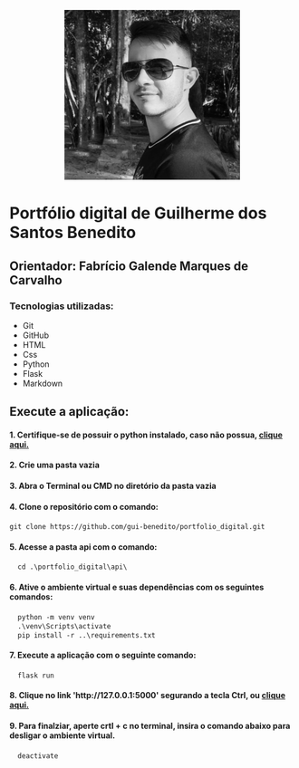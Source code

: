 <p align="center">
  <img src="mgt/foto_guilherme.jpg" width="310px" height="300px" alt="Foto Guilherme">
</p>

# Portfólio digital de Guilherme dos Santos Benedito
## Orientador: Fabrício Galende Marques de Carvalho

### Tecnologias utilizadas:
<ul>
    <li>Git</li>
    <li>GitHub</li>
    <li>HTML</li>
    <li>Css</li>
    <li>Python</li>
    <li>Flask</li>
    <li>Markdown</li>
</ul>

<h2>Execute a aplicação: </h2>
<h4>1. Certifique-se de possuir o python instalado, caso não possua, <a href="https://www.python.org/downloads/" target="_blank"> clique aqui. </a> </h4>
<h4>2. Crie uma pasta vazia</h4>
<h4>3. Abra o Terminal ou CMD no diretório da pasta vazia</h4>
<h4>4. Clone o repositório com o comando: </h4>
  
    git clone https://github.com/gui-benedito/portfolio_digital.git  

<h4>5. Acesse a pasta api com o comando: </h4>
  
      cd .\portfolio_digital\api\
  
<h4>6. Ative o ambiente virtual e suas dependências com os seguintes comandos: </h4>
  
      python -m venv venv
      .\venv\Scripts\activate
      pip install -r ..\requirements.txt
  
<h4>7. Execute a aplicação com o seguinte comando: </h4>
  
      flask run
  
<h4>8. Clique no link 'http://127.0.0.1:5000' segurando a tecla Ctrl, ou <a href="http://localhost:5000"> clique aqui. </a> </h4>
    
<h4>9. Para finalziar, aperte crtl + c no terminal, insira o comando abaixo para desligar o ambiente virtual. </h4>
  
      deactivate  
